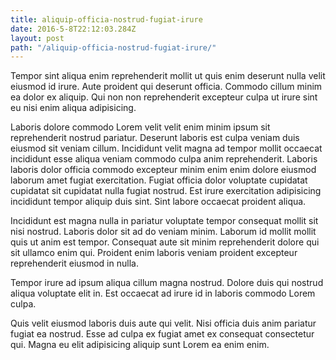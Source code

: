 ```yaml
---
title: aliquip-officia-nostrud-fugiat-irure
date: 2016-5-8T22:12:03.284Z
layout: post
path: "/aliquip-officia-nostrud-fugiat-irure/"
---
```


Tempor sint aliqua enim reprehenderit mollit ut quis enim deserunt nulla velit eiusmod id irure. Aute proident qui deserunt officia. Commodo cillum minim ea dolor ex aliquip. Qui non non reprehenderit excepteur culpa ut irure sint eu nisi enim aliqua adipisicing.

Laboris dolore commodo Lorem velit velit enim minim ipsum sit reprehenderit nostrud pariatur. Deserunt laboris est culpa veniam duis eiusmod sit veniam cillum. Incididunt velit magna ad tempor mollit occaecat incididunt esse aliqua veniam commodo culpa anim reprehenderit. Laboris laboris dolor officia commodo excepteur minim enim enim dolore eiusmod laborum amet fugiat exercitation. Fugiat officia dolor voluptate cupidatat cupidatat sit cupidatat nulla fugiat nostrud. Est irure exercitation adipisicing incididunt tempor aliquip duis sint. Sint labore occaecat proident aliqua.

Incididunt est magna nulla in pariatur voluptate tempor consequat mollit sit nisi nostrud. Laboris dolor sit ad do veniam minim. Laborum id mollit mollit quis ut anim est tempor. Consequat aute sit minim reprehenderit dolore qui sit ullamco enim qui. Proident enim laboris veniam proident excepteur reprehenderit eiusmod in nulla.

Tempor irure ad ipsum aliqua cillum magna nostrud. Dolore duis qui nostrud aliqua voluptate elit in. Est occaecat ad irure id in laboris commodo Lorem culpa.

Quis velit eiusmod laboris duis aute qui velit. Nisi officia duis anim pariatur fugiat ea nostrud. Esse ad culpa ex fugiat amet ex consequat consectetur qui. Magna eu elit adipisicing aliquip sunt Lorem ea enim enim.